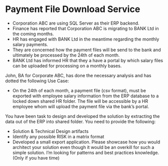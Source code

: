 # Payment File Download Service

* Corporation ABC are using SQL Server as their ERP backend. 
* Finance has reported that Corporation ABC is migrating to BANK Ltd in the coming months. 
* HR has engaged with BANK Ltd in the meantime regarding the monthly salary payments. 
* They are concerned how the payment files will be send to the bank and ultimately be processed by the 24th of each month. 
* BANK Ltd has informed HR that they a have a portal by which salary files can be uploaded for processing on a monthly bases.

John, BA for Corporate ABC, has done the necessary analysis and has dotted the following Use Case:

* On the 24th of each month, a payment file (csv format), must be exported with employee salary information from the ERP database to a locked down shared HR folder. The file will be accessible by a HR employee whom will upload the payment file via the bank’s portal. 

You have been task to design and developed the solution by extracting the data out of the ERP into shared folder. You need to provide the following:

* Solution & Technical Design artifacts
* Identify any possible RISK in a matrix format
* Developed a small export application. Please showcase how you would architect your solution even though it would be an overkill for such a simple solution. I’m looking for patterns and best practices knowledge. (Only if you have time)
